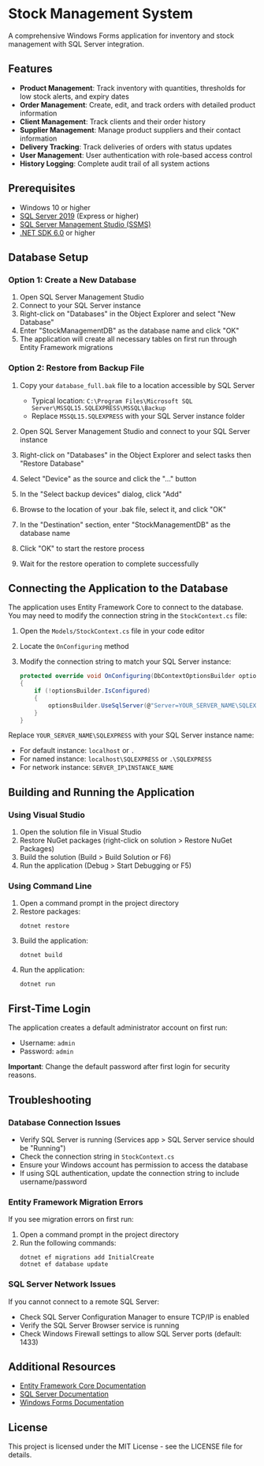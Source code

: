 # Stock Management System

A comprehensive Windows Forms application for inventory and stock management with SQL Server integration.

## Features

- **Product Management**: Track inventory with quantities, thresholds for low stock alerts, and expiry dates
- **Order Management**: Create, edit, and track orders with detailed product information
- **Client Management**: Track clients and their order history
- **Supplier Management**: Manage product suppliers and their contact information
- **Delivery Tracking**: Track deliveries of orders with status updates
- **User Management**: User authentication with role-based access control
- **History Logging**: Complete audit trail of all system actions

## Prerequisites

- Windows 10 or higher
- [SQL Server 2019](https://www.microsoft.com/en-us/sql-server/sql-server-downloads) (Express or higher)
- [SQL Server Management Studio (SSMS)](https://docs.microsoft.com/en-us/sql/ssms/download-sql-server-management-studio-ssms)
- [.NET SDK 6.0](https://dotnet.microsoft.com/download/dotnet/6.0) or higher

## Database Setup

### Option 1: Create a New Database

1. Open SQL Server Management Studio
2. Connect to your SQL Server instance
3. Right-click on "Databases" in the Object Explorer and select "New Database"
4. Enter "StockManagementDB" as the database name and click "OK"
5. The application will create all necessary tables on first run through Entity Framework migrations

### Option 2: Restore from Backup File

1. Copy your `database_full.bak` file to a location accessible by SQL Server
   - Typical location: `C:\Program Files\Microsoft SQL Server\MSSQL15.SQLEXPRESS\MSSQL\Backup`
   - Replace `MSSQL15.SQLEXPRESS` with your SQL Server instance folder

2. Open SQL Server Management Studio and connect to your SQL Server instance

3. Right-click on "Databases" in the Object Explorer and select tasks then "Restore Database"

4. Select "Device" as the source and click the "..." button

5. In the "Select backup devices" dialog, click "Add"

6. Browse to the location of your .bak file, select it, and click "OK"

7. In the "Destination" section, enter "StockManagementDB" as the database name

8. Click "OK" to start the restore process

9. Wait for the restore operation to complete successfully

## Connecting the Application to the Database

The application uses Entity Framework Core to connect to the database. You may need to modify the connection string in the `StockContext.cs` file:

1. Open the `Models/StockContext.cs` file in your code editor
2. Locate the `OnConfiguring` method
3. Modify the connection string to match your SQL Server instance:

   ```csharp
   protected override void OnConfiguring(DbContextOptionsBuilder optionsBuilder)
   {
       if (!optionsBuilder.IsConfigured)
       {
           optionsBuilder.UseSqlServer(@"Server=YOUR_SERVER_NAME\SQLEXPRESS;Database=StockManagementDB;Trusted_Connection=True;TrustServerCertificate=True;");
       }
   }
   ```

Replace `YOUR_SERVER_NAME\SQLEXPRESS` with your SQL Server instance name:
- For default instance: `localhost` or `.`
- For named instance: `localhost\SQLEXPRESS` or `.\SQLEXPRESS`
- For network instance: `SERVER_IP\INSTANCE_NAME`

## Building and Running the Application

### Using Visual Studio

1. Open the solution file in Visual Studio
2. Restore NuGet packages (right-click on solution > Restore NuGet Packages)
3. Build the solution (Build > Build Solution or F6)
4. Run the application (Debug > Start Debugging or F5)

### Using Command Line

1. Open a command prompt in the project directory
2. Restore packages:
   ```
   dotnet restore
   ```
3. Build the application:
   ```
   dotnet build
   ```
4. Run the application:
   ```
   dotnet run
   ```

## First-Time Login

The application creates a default administrator account on first run:
- Username: `admin`
- Password: `admin`

**Important**: Change the default password after first login for security reasons.

## Troubleshooting

### Database Connection Issues

- Verify SQL Server is running (Services app > SQL Server service should be "Running")
- Check the connection string in `StockContext.cs`
- Ensure your Windows account has permission to access the database
- If using SQL authentication, update the connection string to include username/password

### Entity Framework Migration Errors

If you see migration errors on first run:

1. Open a command prompt in the project directory
2. Run the following commands:
   ```
   dotnet ef migrations add InitialCreate
   dotnet ef database update
   ```

### SQL Server Network Issues

If you cannot connect to a remote SQL Server:
- Check SQL Server Configuration Manager to ensure TCP/IP is enabled
- Verify the SQL Server Browser service is running
- Check Windows Firewall settings to allow SQL Server ports (default: 1433)

## Additional Resources

- [Entity Framework Core Documentation](https://docs.microsoft.com/en-us/ef/core/)
- [SQL Server Documentation](https://docs.microsoft.com/en-us/sql/sql-server/)
- [Windows Forms Documentation](https://docs.microsoft.com/en-us/dotnet/desktop/winforms/)

## License

This project is licensed under the MIT License - see the LICENSE file for details.

